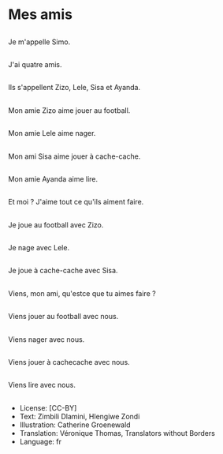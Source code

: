 # Mes amis

##
Je m'appelle Simo.

##
J'ai quatre amis.

##
Ils s'appellent Zizo,
Lele, Sisa et Ayanda.

##
Mon amie Zizo aime
jouer au football.

##
Mon amie Lele aime
nager.

##
Mon ami Sisa aime
jouer à cache-cache.

##
Mon amie Ayanda aime
lire.

##
Et moi ? J'aime tout ce
qu'ils aiment faire.

##
Je joue au football avec
Zizo.

##
Je nage avec Lele.

##
Je joue à cache-cache
avec Sisa.

##
Viens, mon ami, qu'estce que tu aimes faire ?

##
Viens jouer au football
avec nous.

##
Viens nager avec nous.

##
Viens jouer à cachecache avec nous.

##
Viens lire avec nous.

##
* License: [CC-BY]
* Text: Zimbili Dlamini, Hlengiwe Zondi
* Illustration: Catherine Groenewald
* Translation: Véronique Thomas, Translators without Borders
* Language: fr
